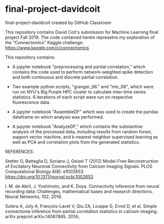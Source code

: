# final-project-davidcoit
final-project-davidcoit created by GitHub Classroom

This repository contains David Coit's submission for Machine Learning final project Fall 2019. The code contained herein represetns my exploration of the "Connectomics" Kaggle challenge: https://www.kaggle.com/c/connectomics

This repository contains:

- A jupyter notebook "preprocessing and partial correlation," which contains the code used to perform network-weighted spike detection and both continuous and discrete partial correlation.

- Two example python scripts, "granger_06." and "mic_06", which were run on NYU's Big Purple HPC cluster to calculate inter-time series statistics. 6 iterations of each script were run on respective fluorescence data.

- A jupyter notebook "AssembleDF" which was used to create the pandas dataframe on which analysis was performed.

- A jupyter notebook "AnalyzeDF," which contains the substantive analysis of the processed data, including results from random forest, support vector machine, and k-nearest neighbor supervised learning as well as PCA and correlation plots from the generated statistics.



REFERENCES:

Stetter O, Battaglia D, Soriano J, Geisel T (2012) Model-Free Reconstruction of Excitatory Neuronal Connectivity from Calcium Imaging Signals. PLOS Computational Biology 8(8): e1002653. https://doi.org/10.1371/journal.pcbi.1002653

I. M. de Abril, J. Yoshimoto, and K. Doya. Connectivity inference from neural recording data: Challenges, mathematical bases and research directions. Neural Networks, 102, 2018.

Sutera A, Joly A, François-Lavet V, Qiu ZA, Louppe G, Ernst D, et al. Simple connectome inference from partial correlation statistics in calcium imaging. arXiv preprint arXiv:14067865. 2014;.
